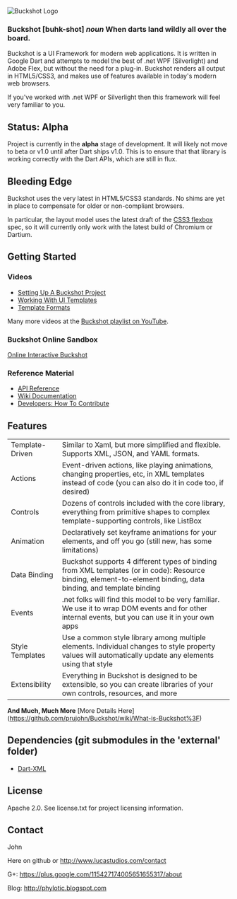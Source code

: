 ![Buckshot Logo](http://www.lucastudios.com/img/lucaui_logo_candidate2.png)

### Buckshot [buhk-shot] *noun* When darts land wildly all over the board. ###

Buckshot is a UI Framework for modern web applications. It is written in Google Dart and attempts to model the best of .net WPF (Silverlight) and Adobe Flex, but without the need for a plug-in. Buckshot renders all output in HTML5/CSS3, and makes use of features available in today's modern web browsers.

If you've worked with .net WPF or Silverlight then this framework will feel very familiar to you.

## Status: Alpha ##
Project is currently in the **alpha** stage of development.  It will likely not move to beta or v1.0 until after Dart ships v1.0. This is to ensure that that library is working correctly with the Dart APIs, which are still in flux.

## Bleeding Edge ##
Buckshot uses the very latest in HTML5/CSS3 standards.  No shims are yet in place to compensate for older or non-compliant browsers.

In particular, the layout model uses the latest draft of the [CSS3 flexbox](http://dev.w3.org/csswg/css3-flexbox/) spec, so it will currently only work with the latest build of Chromium or Dartium.

## Getting Started ##

### Videos ###
* [Setting Up A Buckshot Project](http://www.youtube.com/watch?v=9YXeNalVeGA)
* [Working With UI Templates](http://www.youtube.com/watch?v=LOacOkmd9FI)
* [Template Formats](http://www.youtube.com/watch?v=z5kRiTy0obI)

Many more videos at the [Buckshot playlist on YouTube](http://www.youtube.com/playlist?list=PLE04C8698A5FD2E9E&feature=view_all).

### Buckshot Online Sandbox ###
[Online Interactive Buckshot](http://www.lucastudios.com/trybuckshot)

### Reference Material ###
* [API Reference](http://www.lucastudios.com/trybuckshot/docs/)
* [Wiki Documentation](https://github.com/prujohn/Buckshot/wiki/_pages)
* [Developers: How To Contribute](https://github.com/prujohn/Buckshot/wiki/How-To-Contribute)

## Features
<table>
<tr>
<td>Template-Driven</td>
<td>Similar to Xaml, but more simplified and flexible.  Supports XML, JSON, and YAML formats.</td>
</tr>
<tr>
<td>Actions</td>
<td>Event-driven actions, like playing animations, changing properties, etc, in XML templates instead of code (you can also do it in code too, if desired)</td>
</tr>
<tr>
<td>Controls</td>
<td>Dozens of controls included with the core library, everything from primitive shapes to complex template-supporting controls, like ListBox</td>
</tr>
<tr>
<td>Animation</td>
<td>Declaratively set keyframe animations for your elements, and off you go (still new, has some limitations)</td>
</tr>
<tr>
<td>Data Binding</td>
<td>
Buckshot supports 4 different types of binding from XML templates (or in code):  Resource binding, element-to-element binding, data binding, and template binding</td>
</tr>
<tr>
<td>Events</td>
<td>.net folks will find this model to be very familiar.  We use it to wrap DOM events and for other internal events, but you can use it in your own apps</td>
</tr>
<tr>
<td>Style Templates</td>
<td>Use a common style library among multiple elements.  Individual changes to style property values will automatically update any elements using that style</td>
</tr>
<tr>
<td>Extensibility</td>
<td>Everything in Buckshot is designed to be extensible, so you can create libraries of your own controls, resources, and more</td>
</tr>
</table>

**And Much, Much More** [More Details Here] (https://github.com/prujohn/Buckshot/wiki/What-is-Buckshot%3F)

## Dependencies (git submodules in the 'external' folder)
* [Dart-XML](https://github.com/prujohn/dart-xml)

## License
Apache 2.0. See license.txt for project licensing information.

## Contact

John

Here on github or http://www.lucastudios.com/contact

G+: https://plus.google.com/115427174005651655317/about

Blog: http://phylotic.blogspot.com
